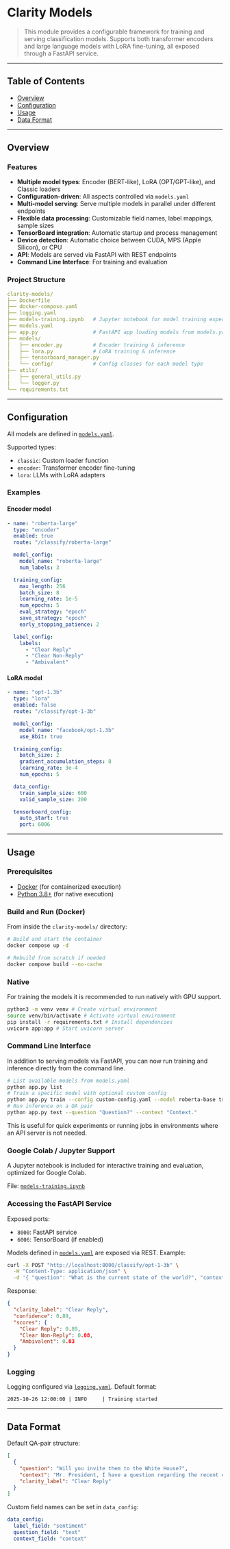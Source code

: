 # Clarity Models

> This module provides a configurable framework for training and serving classification models.
> Supports both transformer encoders and large language models with LoRA fine-tuning, all exposed through a FastAPI
> service.

---

## Table of Contents

- [Overview](#overview)
- [Configuration](#configuration)
- [Usage](#usage)
- [Data Format](#data-format)

---

## Overview

### Features

- **Multiple model types**: Encoder (BERT-like), LoRA (OPT/GPT-like), and Classic loaders
- **Configuration-driven**: All aspects controlled via `models.yaml`
- **Multi-model serving**: Serve multiple models in parallel under different endpoints
- **Flexible data processing**: Customizable field names, label mappings, sample sizes
- **TensorBoard integration**: Automatic startup and process management
- **Device detection**: Automatic choice between CUDA, MPS (Apple Silicon), or CPU
- **API**: Models are served via FastAPI with REST endpoints
- **Command Line Interface**: For training and evaluation

### Project Structure

``` yaml
clarity-models/
├── Dockerfile
├── docker-compose.yaml
├── logging.yaml
├── models-training.ipynb   # Jupyter notebook for model training experiments on Google Colab
├── models.yaml
├── app.py                  # FastAPI app loading models from models.yaml
├── models/
│   ├── encoder.py          # Encoder training & inference
│   ├── lora.py             # LoRA training & inference
│   ├── tensorboard_manager.py
│   └── config/             # Config classes for each model type
├── utils/
│   ├── general_utils.py
│   └── logger.py
└── requirements.txt
```

---

## Configuration

All models are defined in [`models.yaml`](models.yaml).

Supported types:

- `classic`: Custom loader function
- `encoder`: Transformer encoder fine-tuning
- `lora`: LLMs with LoRA adapters

### Examples

#### Encoder model

```yaml
- name: "roberta-large"
  type: "encoder"
  enabled: true
  route: "/classify/roberta-large"

  model_config:
    model_name: "roberta-large"
    num_labels: 3

  training_config:
    max_length: 256
    batch_size: 8
    learning_rate: 1e-5
    num_epochs: 5
    eval_strategy: "epoch"
    save_strategy: "epoch"
    early_stopping_patience: 2

  label_config:
    labels:
      - "Clear Reply"
      - "Clear Non-Reply"
      - "Ambivalent"
```

#### LoRA model

```yaml
- name: "opt-1.3b"
  type: "lora"
  enabled: false
  route: "/classify/opt-1-3b"

  model_config:
    model_name: "facebook/opt-1.3b"
    use_8bit: true

  training_config:
    batch_size: 2
    gradient_accumulation_steps: 8
    learning_rate: 3e-4
    num_epochs: 5

  data_config:
    train_sample_size: 600
    valid_sample_size: 200

  tensorboard_config:
    auto_start: true
    port: 6006
```

---

## Usage

### Prerequisites

* [Docker](https://www.docker.com/get-started/) (for containerized execution)
* [Python 3.8+](https://www.python.org/downloads/) (for native execution)

### Build and Run (Docker)

From inside the `clarity-models/` directory:

```bash
# Build and start the container
docker compose up -d
```

```bash
# Rebuild from scratch if needed
docker compose build --no-cache
```

### Native

For training the models it is recommended to run natively with GPU support.

```bash
python3 -m venv venv # Create virtual environment
source venv/bin/activate # Activate virtual environment
pip install -r requirements.txt # Install dependencies
uvicorn app:app # Start uvicorn server
```

### Command Line Interface

In addition to serving models via FastAPI, you can now run training and inference directly from the command line.

```bash
# List available models from models.yaml
python app.py list
# Train a specific model with optional custom config
python app.py train --config custom-config.yaml --model roberta-base train
# Run inference on a QA pair
python app.py test --question "Question?" --context "Context."
```

This is useful for quick experiments or running jobs in environments where an API server is not needed.

### Google Colab / Jupyter Support

A Jupyter notebook is included for interactive training and evaluation, optimized for Google Colab.

File: [`models-training.ipynb`](models-training.ipynb)

### Accessing the FastAPI Service

Exposed ports:

* `8000`: FastAPI service
* `6006`: TensorBoard (if enabled)

Models defined in [`models.yaml`](models.yaml) are exposed via REST. Example:

```bash
curl -X POST "http://localhost:8000/classify/opt-1-3b" \
  -H "Content-Type: application/json" \
  -d '{ "question": "What is the current state of the world?", "context": "Mr. President, what is the current state of the world? - The world is facing numerous challenges including climate change, pandemics, and geopolitical tensions." }'
```

Response:

```json
{
  "clarity_label": "Clear Reply",
  "confidence": 0.89,
  "scores": {
    "Clear Reply": 0.89,
    "Clear Non-Reply": 0.08,
    "Ambivalent": 0.03
  }
}
```

### Logging

Logging configured via [`logging.yaml`](logging.yaml). Default format:

```
2025-10-26 12:00:00 | INFO     | Training started
```

---

## Data Format

Default QA-pair structure:

```json
[
  {
    "question": "Will you invite them to the White House?",
    "context": "Mr. President, I have a question regarding the recent events. Will you invite them to the White House? - Yes, I will.",
    "clarity_label": "Clear Reply"
  }
]
```

Custom field names can be set in `data_config`:

```yaml
data_config:
  label_field: "sentiment"
  question_field: "text"
  context_field: "context"
```
